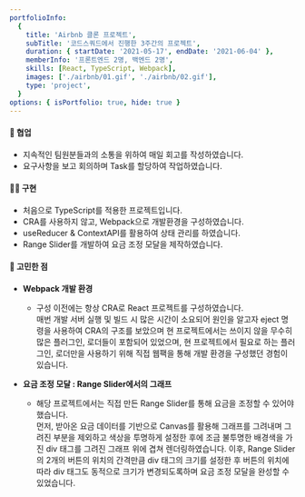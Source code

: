 ```yaml
---
portfolioInfo:
  {
    title: 'Airbnb 클론 프로젝트',
    subTitle: '코드스쿼드에서 진행한 3주간의 프로젝트',
    duration: { startDate: '2021-05-17', endDate: '2021-06-04' },
    memberInfo: '프론트엔드 2명, 백엔드 2명',
    skills: [React, TypeScript, Webpack],
    images: ['./airbnb/01.gif', './airbnb/02.gif'],
    type: 'project',
  }
options: { isPortfolio: true, hide: true }
---
```


#### 🤝 협업

- 지속적인 팀원분들과의 소통을 위하여 매일 회고를 작성하였습니다.
- 요구사항을 보고 회의하며 Task를 할당하여 작업하였습니다.

#### 🧚🏻 구현

- 처음으로 TypeScript를 적용한 프로젝트입니다.
- CRA를 사용하지 않고, Webpack으로 개발환경을 구성하였습니다.
- useReducer & ContextAPI를 활용하여 상태 관리를 하였습니다.
- Range Slider를 개발하여 요금 조정 모달을 제작하였습니다.

#### 🤔 고민한 점

- **Webpack 개발 환경**

  - 구성 이전에는 항상 CRA로 React 프로젝트를 구성하였습니다.  
    매번 개발 서버 실행 및 빌드 시 많은 시간이 소요되어 원인을 알고자 eject 명령을 사용하여 CRA의 구조를 보았으며 현 프로젝트에서는 쓰이지 않을 무수히 많은 플러그인, 로더들이 포함되어 있었으며, 현 프로젝트에서 필요로 하는 플러그인, 로더만을 사용하기 위해 직접 웹팩을 통해 개발 환경을 구성했던 경험이 있습니다.

- **요금 조정 모달 : Range Slider에서의 그래프**
  - 해당 프로젝트에서는 직접 만든 Range Slider를 통해 요금을 조정할 수 있어야 했습니다.  
    먼저, 받아온 요금 데이터를 기반으로 Canvas를 활용해 그래프를 그려내며 그려진 부분을 제외하고 색상을 투명하게 설정한 후에 조금 불투명한 배경색을 가진 div 태그를 그려진 그래프 위에 겹쳐 렌더링하였습니다. 이후, Range Slider의 2개의 버튼의 위치의 간격만큼 div 태그의 크기를 설정한 후 버튼의 위치에 따라 div 태그도 동적으로 크기가 변경되도록하며 요금 조정 모달을 완성할 수 있었습니다.
